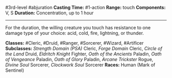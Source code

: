 #3rd-level #abjuration
**Casting Time:** #1-action
**Range:** touch
**Components:** V, S
**Duration:** Concentration, up to 1 hour

---

For the duration, the willing creature you touch has resistance to one damage type of your choice: acid, cold, fire, lightning, or thunder.


**Classes:** #Cleric, #Druid, #Ranger, #Sorcerer, #Wizard, #Artificer
**Subclasses:** *Strength Domain (PSA)* Cleric, *Forge Domain* Cleric, *Circle of the Land* Druid, *Eldritch Knight* Fighter, *Oath of the Ancients* Paladin, *Oath of Vengeance* Paladin, *Oath of Glory* Paladin, *Arcane Trickster* Rogue, *Divine Soul* Sorcerer, *Clockwork Soul* Sorcerer
**Races:** Human (Mark of Sentinel)
